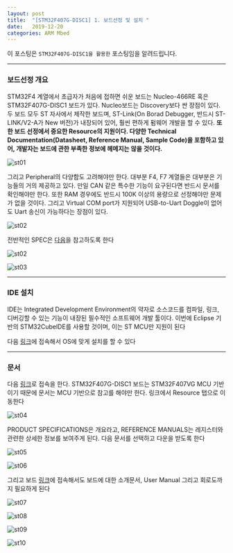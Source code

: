 ```yaml
---
layout: post
title:  "[STM32F407G-DISC1] 1. 보드선정 및 설치 "
date:   2019-12-20
categories: ARM Mbed
---
```


이 포스팅은 `STM32F407G-DISC1을 활용한` 포스팅임을 알려드립니다.

---
### 보드선정 개요

STM32F4 계열에서 초급자가 처음에 접하면 쉬운 보드는 Nucleo-466RE 혹은 STM32F407G-DISC1 보드가 있다. Nucleo보드는 Discovery보다 싼 장점이 있다. 두 보드 모두 ST 자사에서 제작한 보드며, ST-Link(On Borad Debugger, 반드시 ST-LINK/V2-A가 New 버전)가 내장되어 있어, 훨씬 편하게 펌웨어 개발을 할 수 있다. __또한 보드 선정에서 중요한 Resource의 지원이다. 다양한 Technical Documentation(Datasheet, Reference Manual, Sample Code)을 포함하고 있어, 개발자는 보드에 관한 부족한 정보에 헤메지는 않을 것이다.__

![st01](https://drive.google.com/uc?id=15MD8_eMfSrBsljrade0Mc_8y_nxLdwM2)

그리고 Peripheral의 다양함도 고려해야만 한다. 대부분 F4, F7 계열들은 대부분은 기능들의 거의 제공하고 있다. 만일 CAN 같은 특수한 기능이 요구된다면 반드시 문서를 확인해야만 한다. 또한 RAM 경우에도 반드시 100K 이상의 용량으로 선정해야만 문제가 없을 것이다. 그리고 Virtual COM port가 지원되어 USB-to-Uart Doggle이 없어도 Uart 송신이 가능하다는 장점이 있다.

![st02]()

전반적인 SPEC은 [다음](https://www.st.com/en/evaluation-tools/nucleo-f446re.html#overview)을 참고하도록 한다

![st02](https://drive.google.com/uc?id=1e_EJ2H22C9IlN31c_yHOwXn5RoMo6Exs)

![st03](https://drive.google.com/uc?id=1zfCKhLZ5TPgZucVcDqdLE6t0iuhraAnd)

---
### IDE 설치

IDE는 Integrated Development Environment의 약자로 소스코드를 컴파일, 링크, 디버깅할 수 있는 기능이 내장된 필수적인 소프트웨어 개발 툴이다. 이번에 Eclipse 기반의 STM32CubelDE를 사용할 것이며, 이는 ST MCU만 지원이 된다

다음 [링크](https://www.st.com/en/development-tools/stm32cubeide.html)에 접속해서 OS에 맞게 설치를 할 수 있다

---
### 문서

다음 [링크](https://www.st.com/en/microcontrollers-microprocessors/stm32f407vg.html)로 접속을 한다. STM32F407G-DISC1 보드는 STM32F407VG MCU 기반이기 때문에 문서는 MCU 기반으로 참고를 해야만 한다. 링크에서 Resource 탭으로 이동한다

![st04](https://drive.google.com/uc?id=1kWngEQoMd67c_Lf1lfFUKDpPtKY0Hvub)

PRODUCT SPECIFICATIONS은 개요라고, REFERENCE MANUALS는 레지스터와 관련한 상세한 정보를 보여주게 된다. 다음 문서를 선택하고 다운을 받도록 한다

![st05](https://drive.google.com/uc?id=10PbbUwc2Yuc4ZnX-nIEA8dam1BkwzF6u)

![st06](https://drive.google.com/uc?id=1T_Qke_nlmJMYythY5nW7Nekx6pTHIjJw)

그리고 보드 [링크](https://www.st.com/en/evaluation-tools/stm32f4discovery.html#resource)에 접속해서도 보드에 대한 소개문서, User Manual 그리고 회로도까지 필요하게 된다

![st07](https://drive.google.com/uc?id=1a4knk4An8MmHB6ExiwxaD4DLL2_mlVBQ)

![st08](https://drive.google.com/uc?id=1Yl8tYqD2moq_T7Hyj38RVJAi0CUj2nnN)

![st09](https://drive.google.com/uc?id=1eAX_PqT4F01NHCIvpkTijwmT6GsykVwo)

![st10](https://drive.google.com/uc?id=1I4jUkc91btsk7_ZEKtDM7QOLMKqFG3wn)
